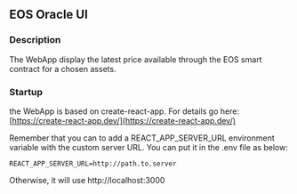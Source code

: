 ## EOS Oracle UI

### Description

The WebApp display the latest price available through the EOS smart contract for a chosen assets.

### Startup
the WebApp is based on create-react-app. For details go here: [https://create-react-app.dev/](https://create-react-app.dev/)

Remember that you can to add a REACT_APP_SERVER_URL environment variable with the custom server URL.
You can put it in the .env file as below:

```
REACT_APP_SERVER_URL=http://path.to.server
```
Otherwise, it will use http://localhost:3000
